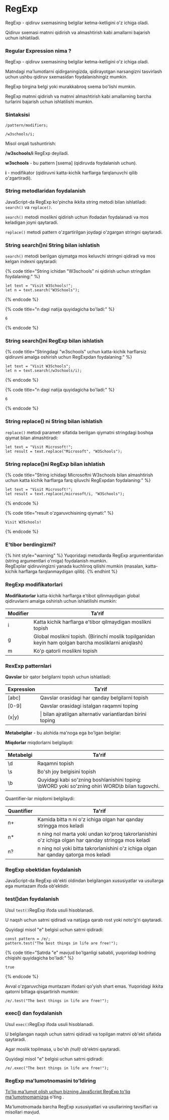 # RegExp

RegExp - qidiruv sxemasining belgilar ketma-ketligini o'z ichiga oladi.

Qidiruv sxemasi matnni qidirish va almashtirish kabi amallarni bajarish uchun ishlatiladi.

### Regular Expression nima ?

RegExp - qidiruv sxemasining belgilar ketma-ketligini o'z ichiga oladi.

Matndagi ma'lumotlarni qidirganingizda, qidirayotgan narsangizni tasvirlash uchun ushbu qidiruv sxemasidan foydalanishingiz mumkin.

RegExp birgina belgi yoki murakkabroq sxema bo'lishi mumkin.

RegExp matnni qidirish va matnni almashtirish kabi amallarning barcha turlarini bajarish uchun ishlatilishi mumkin.

### Sintaksisi

```
/pattern/modifiers;
```

```
/w3schools/i;
```

Misol orqali tushuntirish:

**/w3schools/i**  RegExp deyiladi.

**w3schools**   - bu pattern \[sxema] (qidiruvda foydalanish uchun).

**i**   - modifikator (qidiruvni katta-kichik harflarga farqlanuvchi qilib o'zgartiradi).

### String metodlaridan foydalanish

JavaScript-da RegExp ko'pincha ikkita string metodi bilan ishlatiladi: `search()` va `replace()`.

`search()` metodi moslikni qidirish uchun ifodadan foydalanadi va mos keladigan joyni qaytaradi.

`replace()` metodi pattern o'zgartirilgan joydagi o'zgargan stringni qaytaradi.

### String search()ni String bilan ishlatish

`search()` metodi berilgan qiymatga mos keluvchi stringni qidiradi va mos kelgan indexni qaytaradi:

{% code title="String ichidan "W3schools" ni qidirish uchun stringdan foydalaning:" %}
```
let text = "Visit W3Schools!";
let n = text.search("W3Schools");
```
{% endcode %}

{% code title="n dagi natija quyidagicha bo'ladi:" %}
```
6
```
{% endcode %}

### String search()ni RegExp bilan ishlatish

{% code title="Stringdagi "w3schools" uchun katta-kichik harflarsiz qidiruvni amalga oshirish uchun RegExpdan foydalaning:" %}
```
let text = "Visit W3Schools";
let n = text.search(/w3schools/i);
```
{% endcode %}

{% code title="n dagi natija quyidagicha bo'ladi:" %}
```
6
```
{% endcode %}

### String replace() ni String bilan ishlatish

`replace()` metodi parametr sifatida berilgan qiymatni stringdagi boshqa qiymat bilan almashtiradi:

```
let text = "Visit Microsoft!";
let result = text.replace("Microsoft", "W3Schools");
```

### String replace()ni RegExp bilan ishlatish

{% code title="String ichidagi Microsoftni W3schools bilan almashtirish uchun katta kichik harflarga farq qiluvchi RegExpdan foydalaning:" %}
```
let text = "Visit Microsoft!";
let result = text.replace(/microsoft/i, "W3Schools");
```
{% endcode %}

{% code title="result o'zgaruvchisining qiymati:" %}
```
Visit W3Schools! 
```
{% endcode %}

### E'tibor berdingizmi?

{% hint style="warning" %}
Yuqoridagi metodlarda RegExp argumentlaridan (string argumentlari o'rniga) foydalanish mumkin.\
RegExplar qidiruvingizni yanada kuchliroq qilishi mumkin (masalan, katta-kichik harflarga farqlanmaydigan qilib).
{% endhint %}

### RegExp modifikatorlari

**Modifikatorlar** katta-kichik harflarga e'tibot qilinmaydigan global qidiruvlarni amalga oshirish uchun ishlatilishi mumkin:

| Modifier | Ta'rif                                                                                              |
| -------- | --------------------------------------------------------------------------------------------------- |
| i        | Katta kichik harflarga e'tibor qilmaydigan moslikni topish                                          |
| g        | Global moslikni topish. (Birinchi moslik topilganidan keyin ham qolgan barcha mosliklarni aniqlash) |
| m        | Ko'p qatorli moslikni topish                                                                        |

### RexExp patternlari

**Qavslar** bir qator belgilarni topish uchun ishlatiladi:

| Expression | Ta'rif                                                     |
| ---------- | ---------------------------------------------------------- |
| \[abc]     | Qavslar orasidagi har qanday belgilarni topish             |
| \[0-9]     | Qavslar orasidagi istalgan raqamni toping                  |
| (x\|y)     | \| bilan ajratilgan alternativ variantlardan birini toping |

**Metabelgilar** - bu alohida ma'noga ega bo'lgan belgilar:

**Miqdorlar** miqdorlarni belgilaydi:

| Metabelgi | Ta'rif                                                                                         |
| --------- | ---------------------------------------------------------------------------------------------- |
| \d        | Raqamni topish                                                                                 |
| \s        | Bo'sh joy belgisini topish                                                                     |
| \b        | Quyidagi kabi so'zning boshlanishini toping: \bWORD yoki so'zning ohiri WORD\b bilan tugovchi. |

Quantifier-lar miqdorni belgilaydi:

| Quantifier | Ta'rif                                                                                              |
| ---------- | --------------------------------------------------------------------------------------------------- |
| n+         | Kamida bitta n ni o'z ichiga olgan har qanday stringga mos keladi                                   |
| n\*        | n ning nol marta yoki undan ko'proq takrorlanishini o'z ichiga olgan har qanday stringga mos keladi |
| n?         | n ning nol yoki bitta takrorlanishini o'z ichiga olgan har qanday qatorga mos keladi                |

### RegExp obektidan foydalanish

JavaScript-da RegExp ob'ekti oldindan belgilangan xususiyatlar va usullarga ega muntazam ifoda ob'ektidir.

### test()dan foydalanish

Usul `test()`RegExp ifoda usuli hisoblanadi.

U naqsh uchun satrni qidiradi va natijaga qarab rost yoki noto'g'ri qaytaradi.

Quyidagi misol "e" belgisi uchun satrni qidiradi:

```
const pattern = /e/;
pattern.test("The best things in life are free!");
```

{% code title="Satrda "e" mavjud bo'lganligi sababli, yuqoridagi kodning chiqishi quyidagicha bo'ladi:" %}
```
true
```
{% endcode %}

Avval o'zgaruvchiga muntazam ifodani qo'yish shart emas. Yuqoridagi ikkita qatorni bittaga qisqartirish mumkin:

```
/e/.test("The best things in life are free!");
```

### exec() dan foydalanish

Usul `exec()`RegExp ifoda usuli hisoblanadi.

U belgilangan naqsh uchun satrni qidiradi va topilgan matnni ob'ekt sifatida qaytaradi.

Agar moslik topilmasa, u bo'sh _(null)_ ob'ektni qaytaradi.

Quyidagi misol "e" belgisi uchun satrni qidiradi:

```
/e/.exec("The best things in life are free!");
```

### RegExp ma'lumotnomasini to'ldiring

[To'liq ma'lumot olish uchun bizning JavaScript RegExp to'liq ma'lumotnomamizga](https://www-w3schools-com.translate.goog/jsref/jsref\_obj\_regexp.asp?\_x\_tr\_sl=auto&\_x\_tr\_tl=uz&\_x\_tr\_hl=en&\_x\_tr\_pto=wapp) o'ting .

Ma'lumotnomada barcha RegExp xususiyatlari va usullarining tavsiflari va misollari mavjud.

